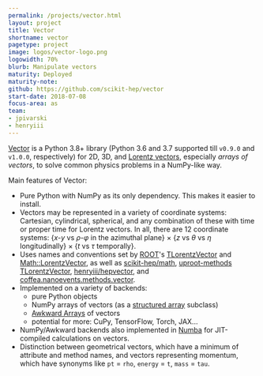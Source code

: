 ```yaml
---
permalink: /projects/vector.html
layout: project
title: Vector
shortname: vector
pagetype: project
image: logos/vector-logo.png
logowidth: 70%
blurb: Manipulate vectors
maturity: Deployed
maturity-note:
github: https://github.com/scikit-hep/vector
start-date: 2018-07-08
focus-area: as
team:
- jpivarski
- henryiii
---
```


[Vector](https://github.com/scikit-hep/vector)
is a Python 3.8+ library (Python 3.6 and 3.7 supported till `v0.9.0` and `v1.0.0`, respectively) for 2D, 3D, and [Lorentz vectors](https://en.wikipedia.org/wiki/Special_relativity#Physics_in_spacetime), especially _arrays of vectors_, to solve common physics problems in a NumPy-like way.

Main features of Vector:

   * Pure Python with NumPy as its only dependency. This makes it easier to install.
   * Vectors may be represented in a variety of coordinate systems: Cartesian, cylindrical, spherical, and any combination of these with time or proper time for Lorentz vectors. In all, there are 12 coordinate systems: {_x_-_y_ vs _ρ_-_φ_ in the azimuthal plane} × {_z_ vs _θ_ vs _η_ longitudinally} × {_t_ vs _τ_ temporally}.
   * Uses names and conventions set by [ROOT](https://root.cern/)'s [TLorentzVector](https://root.cern.ch/doc/master/classTLorentzVector.html) and [Math::LorentzVector](https://root.cern.ch/doc/master/classROOT_1_1Math_1_1LorentzVector.html), as well as [scikit-hep/math](https://github.com/scikit-hep/scikit-hep/tree/master/skhep/math), [uproot-methods TLorentzVector](https://github.com/scikit-hep/uproot3-methods/blob/master/uproot3_methods/classes/TLorentzVector.py), [henryiii/hepvector](https://github.com/henryiii/hepvector), and [coffea.nanoevents.methods.vector](https://coffeateam.github.io/coffea/modules/coffea.nanoevents.methods.vector.html).
   * Implemented on a variety of backends:
      - pure Python objects
      - NumPy arrays of vectors (as a [structured array](https://numpy.org/doc/stable/user/basics.rec.html) subclass)
      - [Awkward Arrays](https://awkward-array.org/) of vectors
      - potential for more: CuPy, TensorFlow, Torch, JAX...
   * NumPy/Awkward backends also implemented in [Numba](https://numba.pydata.org/) for JIT-compiled calculations on vectors.
   * Distinction between geometrical vectors, which have a minimum of attribute and method names, and vectors representing momentum, which have synonyms like `pt` = `rho`, `energy` = `t`, `mass` = `tau`.
